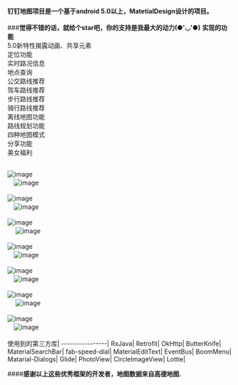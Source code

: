 **钉钉地图项目是一个基于android 5.0以上，MatetialDesign设计的项目。**<br><br>
###**觉得不错的话，就给个star吧，你的支持是我最大的动力(●'◡'●)**
**实现的功能**<br>
5.0新特性揭露动画、共享元素<br>
定位功能<br>
实时路况信息<br>
地点查询<br>
公交路线推荐<br>
驾车路线推荐<br>
步行路线推荐<br>
骑行路线推荐<br>
离线地图功能<br>
路线规划功能<br>
四种地图模式<br>
分享功能<br>
美女福利<br><br>

![image](https://github.com/DingMouRen/DingDingMap/raw/master/imgs/map1.gif)   
  　![image](https://github.com/DingMouRen/DingDingMap/raw/master/imgs/map2.gif) <br><br>
![image](https://github.com/DingMouRen/DingDingMap/raw/master/imgs/map3.gif)   
  　![image](https://github.com/DingMouRen/DingDingMap/raw/master/imgs/map4.gif) <br><br>
![image](https://github.com/DingMouRen/DingDingMap/raw/master/imgs/img1.png)   
 　 ![image](https://github.com/DingMouRen/DingDingMap/raw/master/imgs/img2.png) <br><br>
![image](https://github.com/DingMouRen/DingDingMap/raw/master/imgs/img3.png)   
  　![image](https://github.com/DingMouRen/DingDingMap/raw/master/imgs/img4.png) <br><br>
![image](https://github.com/DingMouRen/DingDingMap/raw/master/imgs/img5.png)   
  　![image](https://github.com/DingMouRen/DingDingMap/raw/master/imgs/img6.png) <br><br>
![image](https://github.com/DingMouRen/DingDingMap/raw/master/imgs/img7.png)   
 　 ![image](https://github.com/DingMouRen/DingDingMap/raw/master/imgs/img8.png) <br><br>
![image](https://github.com/DingMouRen/DingDingMap/raw/master/imgs/img9.png)   
  　![image](https://github.com/DingMouRen/DingDingMap/raw/master/imgs/img10.png) <br><br>
使用到的第三方库|
----------------|
RxJava|
Retrofit|
OkHttp|
ButterKnife|
MaterialSearchBar|
fab-speed-dial|
MaterialEditText|
EventBus|
BoomMenu|
Matarial-Dialogs|
Glide|
PhotoView|
CircleImageView|
Lottie|

####**感谢以上这些优秀框架的开发者，地图数据来自高德地图.**
